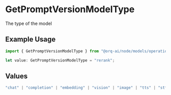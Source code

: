 # GetPromptVersionModelType

The type of the model

## Example Usage

```typescript
import { GetPromptVersionModelType } from "@orq-ai/node/models/operations";

let value: GetPromptVersionModelType = "rerank";
```

## Values

```typescript
"chat" | "completion" | "embedding" | "vision" | "image" | "tts" | "stt" | "rerank" | "moderations"
```